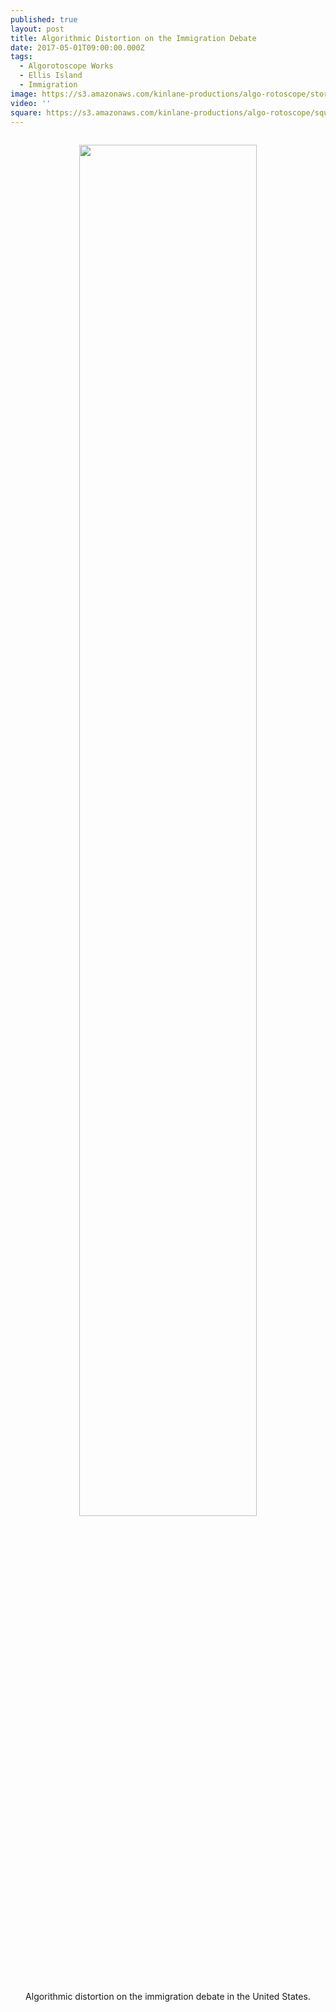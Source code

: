 ```yaml
---
published: true
layout: post
title: Algorithmic Distortion on the Immigration Debate
date: 2017-05-01T09:00:00.000Z
tags:
  - Algorotoscope Works
  - Ellis Island
  - Immigration
image: https://s3.amazonaws.com/kinlane-productions/algo-rotoscope/stories/ellis-island-nazi-poster.jpg
video: ''
square: https://s3.amazonaws.com/kinlane-productions/algo-rotoscope/square/ellis-island-nazi-poster_square.jpg
---
```

<p align="center"><img src="{{ page.image }}" width="75%" style="padding: 15px;" /></p>
<center>Algorithmic distortion on the immigration debate in the United States.</center>
